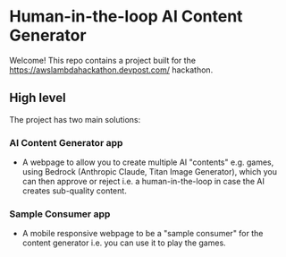 # Human-in-the-loop AI Content Generator

Welcome! This repo contains a project built for the https://awslambdahackathon.devpost.com/ hackathon.

## High level

The project has two main solutions:

### AI Content Generator app
- A webpage to allow you to create multiple AI "contents" e.g. games, using Bedrock (Anthropic Claude, Titan Image Generator), which you can then approve or reject i.e. a human-in-the-loop in case the AI creates sub-quality content.

### Sample Consumer app
- A mobile responsive webpage to be a "sample consumer" for the content generator i.e. you can use it to play the games.
